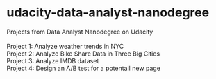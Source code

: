 # udacity-data-analyst-nanodegree
Projects from Data Analyst Nanodegree on Udacity</br>
</br>
Project 1: Analyze weather trends in NYC</br>
Project 2: Analyze Bike Share Data in Three Big Cities</br>
Project 3: Analyze IMDB dataset</br>
Project 4: Design an A/B test for a potentail new page</br>
